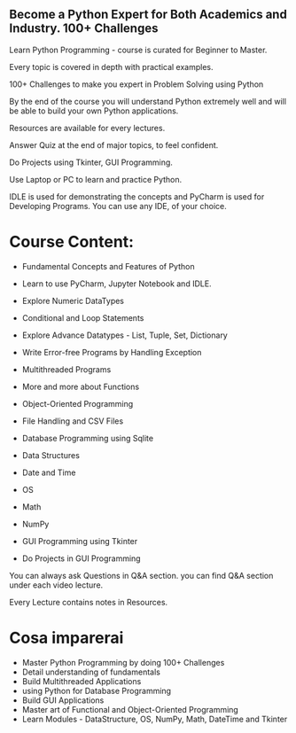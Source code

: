 ## Become a Python Expert for Both Academics and Industry. 100+ Challenges

Learn Python Programming - course is curated for Beginner to Master.

Every topic is covered in depth with practical examples.

100+ Challenges to make you expert in Problem Solving using Python

By the end of the course you will understand Python extremely well and will be able to build your own Python applications.

Resources are available for every lectures.

Answer Quiz at the end of major topics, to feel confident.

Do Projects using Tkinter, GUI Programming.

Use Laptop or PC to learn and practice Python.

IDLE is used for demonstrating the concepts and PyCharm is used for Developing Programs. You can use any IDE, of your choice.



# Course Content:

- Fundamental Concepts and Features of Python

- Learn to use PyCharm, Jupyter Notebook and IDLE.

- Explore Numeric DataTypes

- Conditional and Loop Statements

- Explore Advance Datatypes - List, Tuple, Set, Dictionary

- Write Error-free Programs by Handling Exception

- Multithreaded Programs

- More and more about Functions

- Object-Oriented Programming

- File Handling and CSV Files

- Database Programming using Sqlite

- Data Structures

- Date and Time

- OS

- Math

- NumPy

- GUI Programming using Tkinter

- Do Projects in GUI Programming



You can always ask Questions in Q&A section. you can find Q&A section under each video lecture.

Every Lecture contains notes in Resources.

# Cosa imparerai
- Master Python Programming by doing 100+ Challenges
- Detail understanding of fundamentals
- Build Multithreaded Applications
- using Python for Database Programming
- Build GUI Applications
- Master art of Functional and Object-Oriented Programming
- Learn Modules - DataStructure, OS, NumPy, Math, DateTime and Tkinter